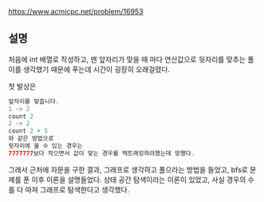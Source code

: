 https://www.acmicpc.net/problem/16953

## 설명

처음에 int 배열로 작성하고, 맨 앞자리가 맞을 때 마다 연산값으로 뒷자리를 맞추는 풀이를 생각했기 때문에 푸는데 시간이 굉장히 오래걸렸다.

첫 발상은

``` java
앞자리를 맞춥니다.
1 -> 2
count 2
2 -> 2
count 2 + 5
와 같은 방법으로
뒷자리에 올 수 있는 경우는
7777777보다 작으면서 값이 맞는 경우를 백트래킹하려했는데 망했다.
```

그래서 근처에 자문을 구한 결과, 그래프로 생각하고 풀으라는 방법을 들었고, bfs로 문제를 푼 이후 이론을 설명들었다.
상태 공간 탐색이라는 이론이 있었고, 사실 경우의 수를 다 따져 그래프로 탐색한다고 생각했다.